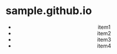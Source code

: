 # sample.github.io
<!DOCTYPE html>
<html>
<head>
  <meta charset="utf-8">
  <title>Progate</title>
  <link rel="stylesheet" href="test.css">
</head>
<body>
  <header>
    <ul class="flex-list">
      <li class="li1">item1</li>
      <li class="li2">item2</li>
      <li class="li3">item3</li>
      <li class="li4">item4</li>
    </ul>
  </header>
  <footer>
  </footer>
</body>
</html>
